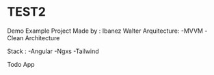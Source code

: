 # TEST2
Demo Example Project
Made by : Ibanez Walter
Arquitecture: 
 -MVVM
 -Clean Architecture

Stack : 
 -Angular
 -Ngxs
 -Tailwind

Todo App

